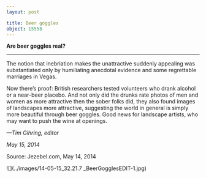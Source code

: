 ```yaml
---
layout: post

title: Beer goggles
object: 15558
---
```

**Are beer goggles real?**

****

The notion that inebriation makes the unattractive suddenly appealing was substantiated only by humiliating anecdotal evidence and some regrettable marriages in Vegas. 

Now there’s proof: British researchers tested volunteers who drank alcohol or a near-beer placebo. And not only did the drunks rate photos of men and women as more attractive then the sober folks did, they also found images of landscapes more attractive, suggesting the world in general is simply more beautiful through beer goggles. Good news for landscape artists, who may want to push the wine at openings.

*—Tim Gihring, editor*

*May 15, 2014*

Source: Jezebel.com, May 14, 2014

![](../images/14-05-15_32.21.7 _BeerGogglesEDIT-1.jpg)
